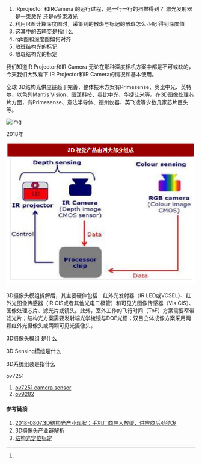 

1. IRprojector   和IRCamera 的运行过程，是一行一行的扫描得到？  激光发射器是一束激光  还是n多束激光
2. 利用IR图计算深度图时，采集到的散斑与标记的散斑怎么匹配  得到深度值
3. 这其中的去畸变是指什么
4. rgb图和深度图如何对齐
5. 散斑结构光的标记
6. 散斑结构光的标定



我们知道IR Projector和IR Camera 无论在那种深度相机方案中都是不可或缺的，今天我们大致看下 IR Projector和IR Camera的情况和基本使用。



全球 3D结构光供应链趋于完善，整体技术方案有Primesense、奥比中光、英特尔、以色列Mantis Vision、图漾科技、奥比中光、华捷艾米等。在3D图像处理芯片方面，有Primesense、意法半导体、德州仪器、英飞凌等少数几家芯片巨头等。



![img](http://2.eewimg.cn/news/uploadfile/2018/0807/1533596449129005.png)

2018年



![](img/3d_jgg_kt.png)









3D摄像头模组拆解后，其主要硬件包括：红外光发射器（IR LED或VCSEL）、红外光图像传感器（IR 
CIS或者其他光电二极管）和可见光图像传感器（Vis 
CIS）、图像处理芯片、滤光片或镜头。此外，室外工作的飞行时间（ToF）方案需要窄带滤光片；结构光方案需要发射端光学棱镜与DOE光栅；双目立体成像方案采用两颗红外光摄像头或两颗可见光摄像头。





3D摄像头模组  是什么

3D Sensing模组是什么

3D系统组装是指什么





ov7251  



1. [ov7251 camera sensor](https://www.ovt.com/sensors/OV7251)
2. [ov9282]()



#### 参考链接

1. [2018-0807,3D结构光产业现状：手机厂商导入放缓，供应商后劲待发](http://www.eeworld.com.cn/xfdz/2018/ic-news080788630.html)
2. [3D摄像头产业链解析](http://www.sohu.com/a/271770701_132567)
3. [结构光定位标定](https://blog.csdn.net/seven_year_promise/article/details/78984105)



----

1. 